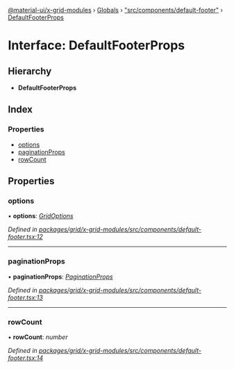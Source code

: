 [@material-ui/x-grid-modules](../README.md) › [Globals](../globals.md) › ["src/components/default-footer"](../modules/_src_components_default_footer_.md) › [DefaultFooterProps](_src_components_default_footer_.defaultfooterprops.md)

# Interface: DefaultFooterProps

## Hierarchy

- **DefaultFooterProps**

## Index

### Properties

- [options](_src_components_default_footer_.defaultfooterprops.md#options)
- [paginationProps](_src_components_default_footer_.defaultfooterprops.md#paginationprops)
- [rowCount](_src_components_default_footer_.defaultfooterprops.md#rowcount)

## Properties

### options

• **options**: _[GridOptions](_src_models_gridoptions_.gridoptions.md)_

_Defined in [packages/grid/x-grid-modules/src/components/default-footer.tsx:12](https://github.com/mui-org/material-ui-x/blob/a679779/packages/grid/x-grid-modules/src/components/default-footer.tsx#L12)_

---

### paginationProps

• **paginationProps**: _[PaginationProps](_src_hooks_features_usepagination_.paginationprops.md)_

_Defined in [packages/grid/x-grid-modules/src/components/default-footer.tsx:13](https://github.com/mui-org/material-ui-x/blob/a679779/packages/grid/x-grid-modules/src/components/default-footer.tsx#L13)_

---

### rowCount

• **rowCount**: _number_

_Defined in [packages/grid/x-grid-modules/src/components/default-footer.tsx:14](https://github.com/mui-org/material-ui-x/blob/a679779/packages/grid/x-grid-modules/src/components/default-footer.tsx#L14)_
